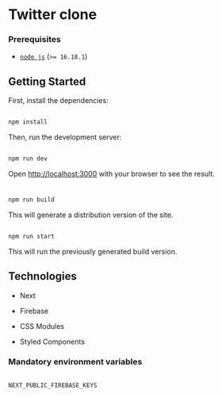 # Twitter clone

### Prerequisites

- [`node js`](https://nodejs.org/en/) (`>= 16.18.1`)

## Getting Started

First, install the dependencies:

```bash

npm install

```

Then, run the development server:

```bash

npm run dev

```

Open [http://localhost:3000](http://localhost:3000) with your browser to see the result.

###

```bash

npm run build

```

This will generate a distribution version of the site.

```bash

npm run start

```

This will run the previously generated build version.

## Technologies

- Next

- Firebase

- CSS Modules

- Styled Components

### Mandatory environment variables

```bash

NEXT_PUBLIC_FIREBASE_KEYS

```
